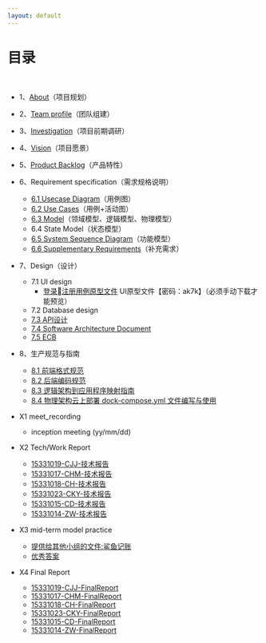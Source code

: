```yaml
---
layout: default
---
```


# [](#TOC)目录

&nbsp;&nbsp; 

* 1、[About](01-about)（项目规划）
* 2、[Team profile](02-team-profile)（团队组建）
* 3、[Investigation](04-Investigation)（项目前期调研）
* 4、[Vision](05-Vision)（项目愿景）
* 5、[Product Backlog](06-backlog)（产品特性）
* 6、Requirement specification（需求规格说明）
    - [6.1 Usecase Diagram](07-usecasediagram)（用例图）
    - [6.2 Use Cases](08-usecase)（用例+活动图）
    - [6.3 Model](09-model)（领域模型、逻辑模型、物理模型）
    - 6.4 State Model（状态模型）
    - [6.5 System Sequence Diagram](11-sequence)（功能模型）
    - [6.6 Supplementary Requirements](12-supplement)（补充需求）
* 7、Design（设计）
    - 7.1 UI design
        - [登录注册用例原型文件](https://pan.baidu.com/s/1LtsWomA5lpZ50qMbJgSygg) UI原型文件【密码：ak7k】（必须手动下载才能预览）
    - 7.2 Database design
    - [7.3 API设计](https://apizza.net/console/project/d219e15359947f0ce7411b7b91fd5668/browse)
    - [7.4 Software Architecture Document](13-architecture)
    - [7.5 ECB](15-BCE)
   
* 8、生产规范与指南
    - [8.1 前端格式规范](https://zhuanlan.zhihu.com/p/20616464)
    - [8.2 后端编码规范](https://blog.csdn.net/qq_31805915/article/details/79951929)
    - [8.3 逻辑架构到应用程序映射指南]()
    - [8.4 物理架构云上部署 dock-compose.yml 文件编写与使用](14-docker_compose)
* X1 meet_recording
    - inception meeting (yy/mm/dd)
* X2 Tech/Work Report
    - [15331019-CJJ-技术报告](https://blog.csdn.net/m0_38016385/article/details/79920637)
    - [15331017-CHM-技术报告](https://blog.csdn.net/qq_38121300/article/details/79936182)
    - [15331018-CH-技术报告](https://blog.csdn.net/chenh297/article/details/79933829)
    - [15331023-CKY-技术报告](http://www.cnblogs.com/JerryChan31/p/8809440.html)
    - [15331015-CD-技术报告](https://blog.csdn.net/qq_31805915/article/details/79952007)
    - [15331014-ZW-技术报告](https://mp.csdn.net/postedit/79922310)
* X3 mid-term model practice
     - [提供给其他小组的文件:鲨鱼记账](10-midterm-practice)
     - [优秀答案](https://blog.csdn.net/m0_38088298/article/details/80321397)  
* X4 Final Report
    - [15331019-CJJ-FinalReport]()
    - [15331017-CHM-FinalReport](./reports/15331017_report)
    - [15331018-CH-FinalReport](./reports/report_15331018)
    - [15331023-CKY-FinalReport](reports/FinalReport-JerryChan)
    - [15331015-CD-FinalReport]()
    - [15331014-ZW-FinalReport]()